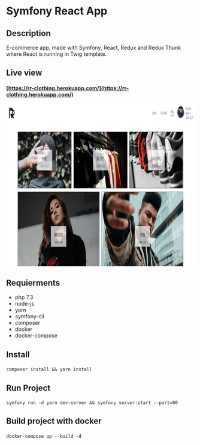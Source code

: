 # Symfony React App

## Description

E-commerce app, made with Symfony, React, Redux and Redux Thunk where React is running in Twig template.

## Live view

#### [https://rr-clothing.herokuapp.com/](https://rr-clothing.herokuapp.com/)

<p align="center">
  <img src="gitPics/screen.png" width="860" height="430"/>
</p>

## Requierments
* php 7.3
* node-js
* yarn
* symfony-cli
* composer
* docker
* docker-compose

## Install

`composer install && yarn install`

## Run Project

`symfony run -d yarn dev-server && symfony server:start --port=80`

## Build project with docker

`docker-compose up --build -d`
